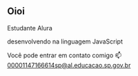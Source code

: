 ## Oioi 

<!--
**nnajulia/nnajulia** is a ✨ _special_ ✨ repository because its `README.md` (this file) appears on your GitHub profile.
: ...
-->Estudante Alura
 desenvolvendo na linguagem JavaScript

  Você pode entrar em contato comigo 📫
  00001147166614sp@al.educacao.sp.gov.br
